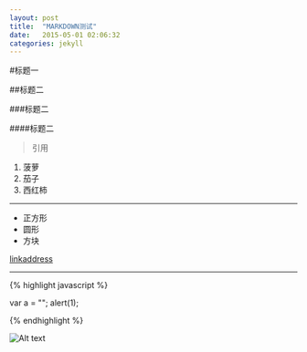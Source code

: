 ```yaml
---
layout: post
title:  "MARKDOWN测试"
date:   2015-05-01 02:06:32
categories: jekyll
---
```

#标题一

##标题二

###标题二

####标题二 

> 引用

1. 菠萝
2. 茄子
3. 西红柿

---

* 正方形
* 圆形
* 方块

[linkaddress](http://www.baidu.com)

---


{% highlight javascript %}

var a = "";
alert(1);

{% endhighlight %}

![Alt text](http://www.baidu.com/img/bdlogo.png)

